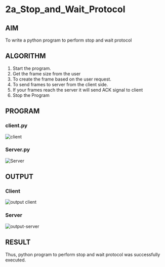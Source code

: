 # 2a_Stop_and_Wait_Protocol
## AIM 
To write a python program to perform stop and wait protocol
## ALGORITHM
1. Start the program.
2. Get the frame size from the user
3. To create the frame based on the user request.
4. To send frames to server from the client side.
5. If your frames reach the server it will send ACK signal to client
6. Stop the Program
## PROGRAM
### client.py
 ![client](https://github.com/user-attachments/assets/7c9969ed-83cd-48a9-9a8c-f57638504e81)
### Server.py
![Server](https://github.com/user-attachments/assets/59b6e718-514d-4ddf-be7f-08baff6bdd64)

## OUTPUT
### Client
![output client](https://github.com/user-attachments/assets/809599f9-1cad-4595-93a9-2bef2b5e20da)

### Server
![output-server](https://github.com/user-attachments/assets/d525a36a-8922-4773-a0f6-f33b38a834e5)

## RESULT
Thus, python program to perform stop and wait protocol was successfully executed.
